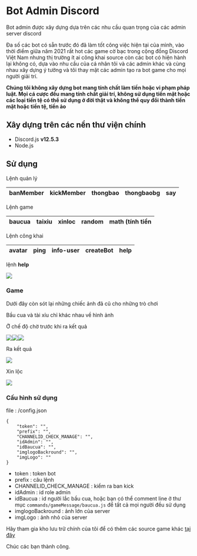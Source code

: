 # Bot Admin Discord
Bot admin được xây dựng dựa trên các nhu cầu quan trọng của các admin server discord

Đa số các bot có sẵn trước đó đã làm tốt công việc hiện tại của mình, vào thời điểm giữa năm 2021 rất hot các game cờ bạc trong cộng đồng Discord Việt Nam nhưng thị trường ít ai công khai source còn các bot có hiện hành lại không có, dựa vào nhu cầu của cá nhân tôi và các admin khác và cùng nhau xây dựng ý tưởng và tôi thay mặt các admin tạo ra bot game cho mọi người giải trí.

**Chúng tôi không xây dựng bot mang tính chất làm tiền hoặc vi phạm pháp luật. Mọi cá cược đều mang tính chất giải trí, không sử dụng tiền mặt hoặc các loại tiền tệ có thể sử dụng ở đời thật và không thể quy đổi thành tiền mặt hoặc tiền tệ, tiền ảo**

## Xây dựng trên các nền thư viện chính
- Discord.js **v12.5.3**
- Node.js

## Sử dụng

Lệnh quản lý

| banMember     | kickMember  | thongbao    | thongbaobg  | say         |
| ------------- |-------------|-------------|-------------|-------------|


Lệnh game

| baucua        | taixiu      | xinloc      | random      | math (tính tiền|
| ------------- |-------------|-------------|-------------|----------------|

Lệnh công khai

| avatar        | ping        | info-user   | createBot   | help        |
| ------------- |-------------|-------------|-------------|-------------|

lệnh **help**

<img src="https://i.imgur.com/5DODsRl.png">

### Game

Dưới đây còn sót lại những chiếc ảnh đã cũ cho những trò chơi

Bầu cua và tài xỉu chỉ khác nhau về hình ảnh

Ở chế độ chờ trước khi ra kết quả

<img src="https://cdn.discordapp.com/emojis/1014831508822962196.gif?size=96&quality=lossless"><img src="https://cdn.discordapp.com/emojis/1014831508822962196.gif?size=96&quality=lossless"><img src="https://cdn.discordapp.com/emojis/1014831508822962196.gif?size=96&quality=lossless">

Ra kết quả

<img src="https://i.imgur.com/ijGf0iX.png">

Xin lộc 

<img src="https://i.imgur.com/Eyzcr1I.png">

### Cấu hình sử dụng

file : /config.json
```
{
    "token": "",
    "prefix": "",
    "CHANNELID_CHECK_MANAGE": "",
    "idAdmin": "",
    "idBaucua": "",
    "imglogoBackround": "",
    "imgLogo": ""
}
```
* token : token bot
* prefix : câu lệnh
* CHANNELID_CHECK_MANAGE : kiểm ra ban kick
* idAdmin : id role admin 
* idBaucua : id người lắc bầu cua, hoặc bạn có thể comment line ở thư mục ```commands/gameMessage/baucua.js``` để tất cả mọi người đều sử dụng
* imglogoBackround : ảnh lớn của server
* imgLogo : ảnh nhỏ của server

Hãy tham gia kho lưu trữ chính của tôi để có thêm các source game khác [tại đây](https://discord.gg/JBt2mTPQa)

Chúc các bạn thành công.
